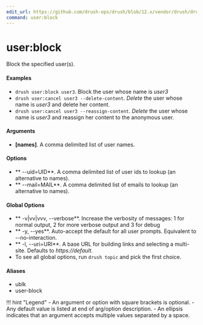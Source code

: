 ```yaml
---
edit_url: https://github.com/drush-ops/drush/blob/12.x/vendor/drush/drush/src/Commands/core/UserCommands.php
command: user:block
---
```

# user:block

Block the specified user(s).

#### Examples

- <code>drush user:block user3</code>. Block the user whose name is *user3*
- <code>drush user:cancel user3 --delete-content</code>. *Delete* the user whose name is *user3* and delete her content.
- <code>drush user:cancel user3 --reassign-content</code>. *Delete* the user whose name is *user3* and reassign her content to the anonymous user.

#### Arguments

- **[names]**. A comma delimited list of user names.

#### Options

- ** --uid=UID**. A comma delimited list of user ids to lookup (an alternative to names).
- ** --mail=MAIL**. A comma delimited list of emails to lookup (an alternative to names).

#### Global Options

- ** -v|vv|vvv, --verbose**. Increase the verbosity of messages: 1 for normal output, 2 for more verbose output and 3 for debug
- ** -y, --yes**. Auto-accept the default for all user prompts. Equivalent to --no-interaction.
- ** -l, --uri=URI**. A base URL for building links and selecting a multi-site. Defaults to *https://default*.
- To see all global options, run <code>drush topic</code> and pick the first choice.

#### Aliases

- ublk
- user-block

!!! hint "Legend"
    - An argument or option with square brackets is optional.
    - Any default value is listed at end of arg/option description.
    - An ellipsis indicates that an argument accepts multiple values separated by a space.